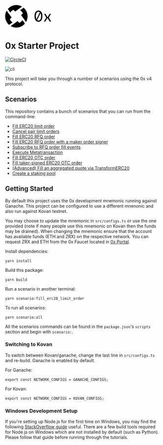 <img src="https://github.com/0xProject/branding/blob/master/0x%20Logo/PNG/0x-Logo-Black.png" width="150px" >

# 0x Starter Project

[![CircleCI](https://circleci.com/gh/0xProject/0x-starter-project.svg?style=svg)](https://circleci.com/gh/0xProject/0x-starter-project)

![cli](https://user-images.githubusercontent.com/27389/42074402-6dcc5ccc-7baf-11e8-84f1-9a27f1a96b08.png)

This project will take you through a number of scenarios using the 0x v4 protocol.

## Scenarios

This repository contains a bunch of scenarios that you can run from the command-line:

-   [Fill ERC20 limit order](./src/scenarios/fill_erc20_limit_order.ts)
-   [Cancel pair limit orders](./src/scenarios/cancel_pair_limit_orders.ts)
-   [Fill ERC20 RFQ order](./src/scenarios/fill_erc20_rfq_order.ts)
-   [Fill ERC20 RFQ order with a maker order signer](./src/scenarios/fill_erc20_rfq_order_with_maker_order_signer.ts)
-   [Subscribe to RFQ order fill events](./src/scenarios/fill_erc20_limit_order.ts)
-   [Execute Metatransaction](src/scenarios/execute_metatransaction_fill_rfq_order.ts)
-   [Fill ERC20 OTC order](./src/scenarios/fill_erc20_otc_order.ts)
-   [Fill taker-signed ERC20 OTC order](./src/scenarios/fill_taker_signed_erc20_otc_order.ts)
-   [(Advanced) Fill an aggregated quote via TransformERC20](./src/scenarios/transform_erc20.ts)
-   [Create a staking pool](./src/scenarios/create_staking_pool.ts)

## Getting Started

By default this project uses the 0x development mnemonic running against Ganache. This project can be configured to use a different mnenonic and also run against Kovan testnet.

You may choose to update the mnemonic in `src/configs.ts` or use the one provided (note if many people use this mnemonic on Kovan then the funds may be drained). When changing the mnemonic ensure that the account has available funds (ETH and ZRX) on the respective network. You can request ZRX and ETH from the 0x Faucet located in [0x Portal](https://0xproject.com/portal/account).

Install dependencies:

```
yarn install
```

Build this package:

```
yarn build
```

Run a scenario in another terminal:

```
yarn scenario:fill_erc20_limit_order
```

To run all scenarios:

```
yarn scenario:all
```

All the scenarios commands can be found in the `package.json`'s `scripts` section and begin with `scenario:`.

### Switching to Kovan

To switch between Kovan/ganache, change the last line in `src/configs.ts` and re-build. Ganache is enabled by default.

For Ganache:

```
export const NETWORK_CONFIGS = GANACHE_CONFIGS;
```

For Kovan:

```
export const NETWORK_CONFIGS = KOVAN_CONFIGS;
```

### Windows Development Setup

If you're setting up Node.js for the first time on Windows, you may find the following [StackOverflow guide](https://stackoverflow.com/questions/15126050/running-python-on-windows-for-node-js-dependencies/39648550#39648550) useful. There are a few build tools required for Node.js on Windows which are not installed by default (such as Python). Please follow that guide before running through the tutorials.
